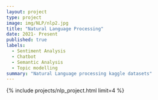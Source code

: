 ```yaml
---
layout: project
type: project
image: img/NLP/nlp2.jpg
title: "Natural Language Processing"
date: 2021- Present
published: true
labels:
  - Sentiment Analysis
  - Chatbot
  - Semantic Analysis
  - Topic modelling
summary: "Natural Language processing kaggle datasets"
---
```


<!-- <center> <img src="../img/Classification_models/classification.jpg" height = 300px width = auto> </center> -->


<div style="background-color: var(--tf-page-bg-color)" class="bg-gradient py-3">

{% include projects/nlp_project.html limit=4 %}

</div>
